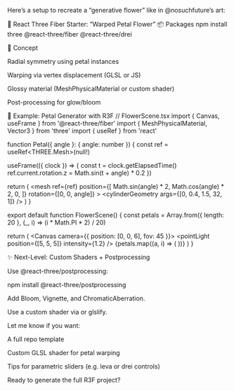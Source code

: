 Here’s a setup to recreate a “generative flower” like in @nosuchfuture’s art:

🌸 React Three Fiber Starter: “Warped Petal Flower”
📦 Packages
npm install three @react-three/fiber @react-three/drei

🧠 Concept

Radial symmetry using petal instances

Warping via vertex displacement (GLSL or JS)

Glossy material (MeshPhysicalMaterial or custom shader)

Post-processing for glow/bloom

🧪 Example: Petal Generator with R3F
// FlowerScene.tsx
import { Canvas, useFrame } from '@react-three/fiber'
import { MeshPhysicalMaterial, Vector3 } from 'three'
import { useRef } from 'react'

function Petal({ angle }: { angle: number }) {
  const ref = useRef<THREE.Mesh>(null!)

  useFrame(({ clock }) => {
    const t = clock.getElapsedTime()
    ref.current.rotation.z = Math.sin(t + angle) * 0.2
  })

  return (
    <mesh
      ref={ref}
      position={[
        Math.sin(angle) * 2,
        Math.cos(angle) * 2,
        0,
      ]}
      rotation={[0, 0, angle]}
    >
      <cylinderGeometry args={[0, 0.4, 1.5, 32, 1]} />
      <meshPhysicalMaterial
        color="#ff3366"
        roughness={0}
        transmission={1}
        thickness={0.5}
        clearcoat={1}
        reflectivity={1}
      />
    </mesh>
  )
}

export default function FlowerScene() {
  const petals = Array.from({ length: 20 }, (_, i) => (i * Math.PI * 2) / 20)

  return (
    <Canvas camera={{ position: [0, 0, 6], fov: 45 }}>
      <ambientLight intensity={0.5} />
      <pointLight position={[5, 5, 5]} intensity={1.2} />
      {petals.map((a, i) => (
        <Petal key={i} angle={a} />
      ))}
    </Canvas>
  )
}

✨ Next-Level: Custom Shaders + Postprocessing

Use @react-three/postprocessing:

npm install @react-three/postprocessing


Add Bloom, Vignette, and ChromaticAberration.

Use a custom shader via <shaderMaterial /> or glslify.

Let me know if you want:

A full repo template

Custom GLSL shader for petal warping

Tips for parametric sliders (e.g. leva or drei controls)

Ready to generate the full R3F project?